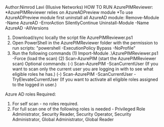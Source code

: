 Author:Nimrod Lavi (Illusive Networks)
HOW TO RUN AzurePIMReviewer:
*AzurePIMReviewer relies on AzureADPreview module
*To use AzureADPreview module first uninstall all AzureAD module:
	Remove-Module -Name AzureAD -ErrorAction SilentlyContinue
	Uninstall-Module -Name AzureAD -AllVersions
1) Download/sync locally the script file AzurePIMReviewer.ps1
2) Open PowerShell in the AzurePIMReviewer folder with the permission to run scripts:
   "powershell -ExecutionPolicy Bypass -NoProfile"
3) Run the following commands
    (1) Import-Module .\AzurePIMReviewer.ps1 -Force     (load the scan)
    (2) Scan-AzurePIM                            (start the AzurePIMReviewer scan)
Optional commands:
    (-) Scan-AzurePIM -ScanCurrentUser            (If you want to scan only the current user you are logging in with to see what eligible roles he has.)
    (-) Scan-AzurePIM -ScanCurrentUser -TryElevateCurrentUser   (If you want to activate all eligible roles assigned to the logged in user.)

Azure AD roles Required:
1) For self scan - no roles required.
2) For full scan one of the following roles is needed - Privileged Role Administrator, Security Reader, Security Operator, Security Administrator, Global Administrator, Global Reader 
